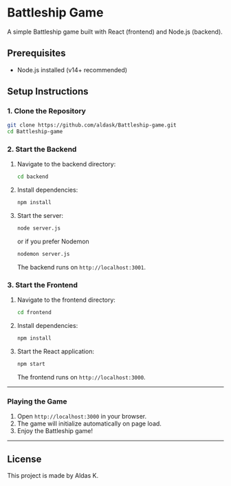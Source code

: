 # Battleship Game

A simple Battleship game built with React (frontend) and Node.js (backend).

## Prerequisites

- Node.js installed (v14+ recommended)

## Setup Instructions

### 1. Clone the Repository

```bash
git clone https://github.com/aldask/Battleship-game.git
cd Battleship-game
```

### 2. Start the Backend

1. Navigate to the backend directory:
   ```bash
   cd backend
   ```
2. Install dependencies:
   ```bash
   npm install
   ```
3. Start the server:
   ```bash
   node server.js
   ```
   or if you prefer Nodemon
   ```bash
   nodemon server.js
   ```
   The backend runs on `http://localhost:3001`.

### 3. Start the Frontend

1. Navigate to the frontend directory:
   ```bash
   cd frontend
   ```
2. Install dependencies:
   ```bash
   npm install
   ```
3. Start the React application:
   ```bash
   npm start
   ```
   The frontend runs on `http://localhost:3000`.

---

### Playing the Game

1. Open `http://localhost:3000` in your browser.
2. The game will initialize automatically on page load.
3. Enjoy the Battleship game!

---

## License

This project is made by Aldas K.
